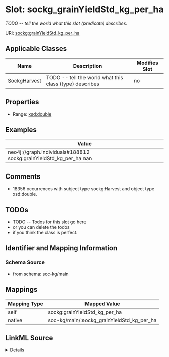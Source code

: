 

# Slot: sockg_grainYieldStd_kg_per_ha


_TODO -- tell the world what this slot (predicate) describes._





URI: [sockg:grainYieldStd_kg_per_ha](http://www.semanticweb.org/sockg/ontologies/2024/0/soil-carbon-ontology/grainYieldStd_kg_per_ha)



<!-- no inheritance hierarchy -->





## Applicable Classes

| Name | Description | Modifies Slot |
| --- | --- | --- |
| [SockgHarvest](../classes/SockgHarvest.md) | TODO -- tell the world what this class (type) describes |  no  |







## Properties

* Range: [xsd:double](http://www.w3.org/2001/XMLSchema#double)






## Examples

| Value |
| --- |
| neo4j://graph.individuals#188812 sockg:grainYieldStd_kg_per_ha nan |

## Comments

* 18356 occurrences with subject type sockg:Harvest and object type xsd:double.

## TODOs

* TODO -- Todos for this slot go here
* or you can delete the todos
* if you think the class is perfect.

## Identifier and Mapping Information







### Schema Source


* from schema: soc-kg/main




## Mappings

| Mapping Type | Mapped Value |
| ---  | ---  |
| self | sockg:grainYieldStd_kg_per_ha |
| native | soc-kg/main/:sockg_grainYieldStd_kg_per_ha |




## LinkML Source

<details>
```yaml
name: sockg_grainYieldStd_kg_per_ha
description: TODO -- tell the world what this slot (predicate) describes.
todos:
- TODO -- Todos for this slot go here
- or you can delete the todos
- if you think the class is perfect.
comments:
- 18356 occurrences with subject type sockg:Harvest and object type xsd:double.
examples:
- value: neo4j://graph.individuals#188812 sockg:grainYieldStd_kg_per_ha nan
from_schema: soc-kg/main
rank: 1000
slot_uri: sockg:grainYieldStd_kg_per_ha
alias: sockg_grainYieldStd_kg_per_ha
domain_of:
- sockg_Harvest
range: double

```
</details>
